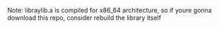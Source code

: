 Note: libraylib.a is compiled for x86_64 architecture, so if youre gonna download this repo, consider rebuild the library itself

